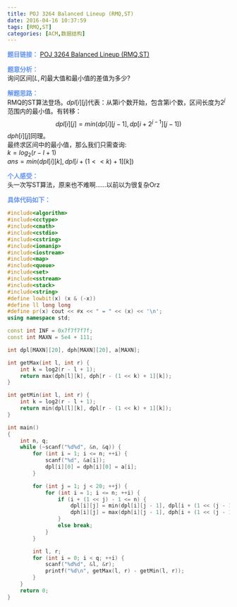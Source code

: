 ```yaml
---
title: POJ 3264 Balanced Lineup (RMQ,ST)
date: 2016-04-16 10:37:59
tags: [RMQ,ST]
categories: [ACM,数据结构]
---
```


<font color="#6495ED">**题目链接：**</font>
[POJ 3264 Balanced Lineup (RMQ,ST)](http://acm.pku.edu.cn/JudgeOnline/problem?id=3264)

<font color="#6495ED">**题意分析：**</font>  
询问区间$[L,R]$最大值和最小值的差值为多少?
<!--more-->

<font color="#6495ED">**解题思路：**</font>  
RMQ的ST算法登场。$dpl[i][j]$代表：从第i个数开始，包含第i个数，区间长度为$2^j$范围内的最小值。有转移：$$dpl[i][j] = min(dp[i][j - 1], dp[i + 2^{j - 1}][j - 1])$$
$dph[i][j]$同理。  
最终求区间中的最小值，那么我们只需查询:  
$k = log_2(r - l + 1)$  
$ans = min(dpl[i][k], dpl[i + (1 << k) + 1][k])$

<font color="#6495ED">**个人感受：**</font>  
头一次写ST算法，原来也不难啊......以前以为很复杂Orz

<font color="#6495ED">**具体代码如下：**</font>
```c++
#include<algorithm>
#include<cctype>
#include<cmath>
#include<cstdio>
#include<cstring>
#include<iomanip>
#include<iostream>
#include<map>
#include<queue>
#include<set>
#include<sstream>
#include<stack>
#include<string>
#define lowbit(x) (x & (-x))
#define ll long long
#define pr(x) cout << #x << " = " << (x) << '\n';
using namespace std;

const int INF = 0x7f7f7f7f;
const int MAXN = 5e4 + 111;

int dpl[MAXN][20], dph[MAXN][20], a[MAXN];

int getMax(int l, int r) {
    int k = log2(r - l + 1);
    return max(dph[l][k], dph[r - (1 << k) + 1][k]);
}

int getMin(int l, int r) {
    int k = log2(r - l + 1);
    return min(dpl[l][k], dpl[r - (1 << k) + 1][k]);
}

int main()
{
    int n, q;
    while (~scanf("%d%d", &n, &q)) {
        for (int i = 1; i <= n; ++i) {
            scanf("%d", &a[i]);
            dpl[i][0] = dph[i][0] = a[i];
        }

        for (int j = 1; j < 20; ++j) {
            for (int i = 1; i <= n; ++i) {
                if (i + (1 << j) - 1 <= n) {
                    dpl[i][j] = min(dpl[i][j - 1], dpl[i + (1 << (j - 1))][j - 1]);
                    dph[i][j] = max(dph[i][j - 1], dph[i + (1 << (j - 1))][j - 1]);
                }
                else break;
            }
        }

        int l, r;
        for (int i = 0; i < q; ++i) {
            scanf("%d%d", &l, &r);
            printf("%d\n", getMax(l, r) - getMin(l, r));
        }
    }
    return 0;
}

```